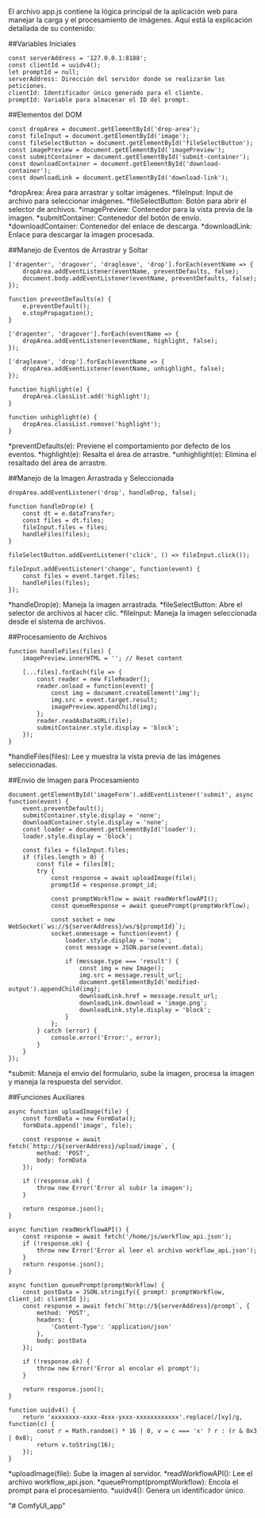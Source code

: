 El archivo app.js contiene la lógica principal de la aplicación web para manejar la carga y el procesamiento de imágenes. Aquí está la explicación detallada de su contenido:

##Variables Iniciales
```
const serverAddress = '127.0.0.1:8188';
const clientId = uuidv4();
let promptId = null;
serverAddress: Dirección del servidor donde se realizarán las peticiones.
clientId: Identificador único generado para el cliente.
promptId: Variable para almacenar el ID del prompt.
```
##Elementos del DOM
```
const dropArea = document.getElementById('drop-area');
const fileInput = document.getElementById('image');
const fileSelectButton = document.getElementById('fileSelectButton');
const imagePreview = document.getElementById('imagePreview');
const submitContainer = document.getElementById('submit-container');
const downloadContainer = document.getElementById('download-container');
const downloadLink = document.getElementById('download-link');

```
*dropArea: Área para arrastrar y soltar imágenes.
*fileInput: Input de archivo para seleccionar imágenes.
*fileSelectButton: Botón para abrir el selector de archivos.
*imagePreview: Contenedor para la vista previa de la imagen.
*submitContainer: Contenedor del botón de envío.
*downloadContainer: Contenedor del enlace de descarga.
*downloadLink: Enlace para descargar la imagen procesada.

##Manejo de Eventos de Arrastrar y Soltar
```
['dragenter', 'dragover', 'dragleave', 'drop'].forEach(eventName => {
    dropArea.addEventListener(eventName, preventDefaults, false);
    document.body.addEventListener(eventName, preventDefaults, false);
});

function preventDefaults(e) {
    e.preventDefault();
    e.stopPropagation();
}

['dragenter', 'dragover'].forEach(eventName => {
    dropArea.addEventListener(eventName, highlight, false);
});

['dragleave', 'drop'].forEach(eventName => {
    dropArea.addEventListener(eventName, unhighlight, false);
});

function highlight(e) {
    dropArea.classList.add('highlight');
}

function unhighlight(e) {
    dropArea.classList.remove('highlight');
}

```
*preventDefaults(e): Previene el comportamiento por defecto de los eventos.
*highlight(e): Resalta el área de arrastre.
*unhighlight(e): Elimina el resaltado del área de arrastre.

##Manejo de la Imagen Arrastrada y Seleccionada

```
dropArea.addEventListener('drop', handleDrop, false);

function handleDrop(e) {
    const dt = e.dataTransfer;
    const files = dt.files;
    fileInput.files = files;
    handleFiles(files);
}

fileSelectButton.addEventListener('click', () => fileInput.click());

fileInput.addEventListener('change', function(event) {
    const files = event.target.files;
    handleFiles(files);
});
```
*handleDrop(e): Maneja la imagen arrastrada.
*fileSelectButton: Abre el selector de archivos al hacer clic.
*fileInput: Maneja la imagen seleccionada desde el sistema de archivos.

##Procesamiento de Archivos
```
function handleFiles(files) {
    imagePreview.innerHTML = ''; // Reset content

    [...files].forEach(file => {
        const reader = new FileReader();
        reader.onload = function(event) {
            const img = document.createElement('img');
            img.src = event.target.result;
            imagePreview.appendChild(img);
        };
        reader.readAsDataURL(file);
        submitContainer.style.display = 'block';
    });
}

```
*handleFiles(files): Lee y muestra la vista previa de las imágenes seleccionadas.

##Envío de Imagen para Procesamiento
```
document.getElementById('imageForm').addEventListener('submit', async function(event) {
    event.preventDefault();
    submitContainer.style.display = 'none';
    downloadContainer.style.display = 'none';
    const loader = document.getElementById('loader');
    loader.style.display = 'block';

    const files = fileInput.files;
    if (files.length > 0) {
        const file = files[0];
        try {
            const response = await uploadImage(file);
            promptId = response.prompt_id;

            const promptWorkflow = await readWorkflowAPI();
            const queueResponse = await queuePrompt(promptWorkflow);

            const socket = new WebSocket(`ws://${serverAddress}/ws/${promptId}`);
            socket.onmessage = function(event) {
                loader.style.display = 'none';
                const message = JSON.parse(event.data);

                if (message.type === 'result') {
                    const img = new Image();
                    img.src = message.result_url;
                    document.getElementById('modified-output').appendChild(img);
                    downloadLink.href = message.result_url;
                    downloadLink.download = 'image.png';
                    downloadLink.style.display = 'block';
                }
            };
        } catch (error) {
            console.error('Error:', error);
        }
    }
});

```
*submit: Maneja el envío del formulario, sube la imagen, procesa la imagen y maneja la respuesta del servidor.

##Funciones Auxiliares

```
async function uploadImage(file) {
    const formData = new FormData();
    formData.append('image', file);

    const response = await fetch(`http://${serverAddress}/upload/image`, {
        method: 'POST',
        body: formData
    });

    if (!response.ok) {
        throw new Error('Error al subir la imagen');
    }

    return response.json();
}

async function readWorkflowAPI() {
    const response = await fetch('/home/js/workflow_api.json');
    if (!response.ok) {
        throw new Error('Error al leer el archivo workflow_api.json');
    }
    return response.json();
}

async function queuePrompt(promptWorkflow) {
    const postData = JSON.stringify({ prompt: promptWorkflow, client_id: clientId });
    const response = await fetch(`http://${serverAddress}/prompt`, {
        method: 'POST',
        headers: {
            'Content-Type': 'application/json'
        },
        body: postData
    });

    if (!response.ok) {
        throw new Error('Error al encolar el prompt');
    }

    return response.json();
}

function uuidv4() {
    return 'xxxxxxxx-xxxx-4xxx-yxxx-xxxxxxxxxxxx'.replace(/[xy]/g, function(c) {
        const r = Math.random() * 16 | 0, v = c === 'x' ? r : (r & 0x3 | 0x8);
        return v.toString(16);
    });
}

```
*uploadImage(file): Sube la imagen al servidor.
*readWorkflowAPI(): Lee el archivo workflow_api.json.
*queuePrompt(promptWorkflow): Encola el prompt para el procesamiento.
*uuidv4(): Genera un identificador único.

"# ComfyUI_app" 
